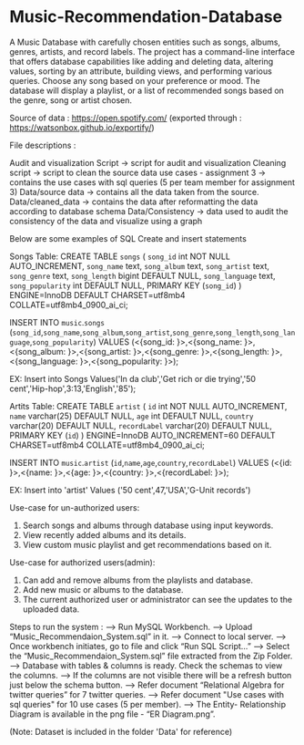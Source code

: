 # Music-Recommendation-Database

  A Music Database with carefully chosen entities such as songs, albums, genres, artists, and record labels.
The project has a command-line interface that offers database capabilities like adding and deleting data,
altering values, sorting by an attribute, building views, and performing various queries.
Choose any song based on your preference or mood. The database will display a playlist, or
a list of recommended songs based on the genre, song or artist chosen.

Source of data : https://open.spotify.com/ 
		(exported through : https://watsonbox.github.io/exportify/)

File descriptions :

Audit and visualization Script -> script for audit and visualization
Cleaning script -> script to clean the source data
use cases - assignment 3 -> contains the use cases with sql queries (5 per team member for assignment 3)
Data/source data -> contains all the data taken from the source.
Data/cleaned_data -> contains the data after reformatting the data according to database schema
Data/Consistency -> data used to audit the consistency of the data and visualize using a graph


Below are some examples of SQL Create and insert statements

Songs Table:
CREATE TABLE `songs` (
  `song_id` int NOT NULL AUTO_INCREMENT,
  `song_name` text,
  `song_album` text,
  `song_artist` text,
  `song_genre` text,
  `song_length` bigint DEFAULT NULL,
  `song_language` text,
  `song_popularity` int DEFAULT NULL,
  PRIMARY KEY (`song_id`)
) ENGINE=InnoDB DEFAULT CHARSET=utf8mb4 COLLATE=utf8mb4_0900_ai_ci;

INSERT INTO `music`.`songs`
(`song_id`,`song_name`,`song_album`,`song_artist`,`song_genre`,`song_length`,`song_language`,`song_popularity`)
VALUES
(<{song_id: }>,<{song_name: }>,<{song_album: }>,<{song_artist: }>,<{song_genre: }>,<{song_length: }>,<{song_language: }>,<{song_popularity: }>);

EX:
Insert into Songs Values('In da club','Get rich or die trying','50 cent','Hip-hop',3:13,'English','85');

Artits Table:
CREATE TABLE `artist` (
  `id` int NOT NULL AUTO_INCREMENT,
  `name` varchar(25) DEFAULT NULL,
  `age` int DEFAULT NULL,
  `country` varchar(20) DEFAULT NULL,
  `recordLabel` varchar(20) DEFAULT NULL,
  PRIMARY KEY (`id`)
) ENGINE=InnoDB AUTO_INCREMENT=60 DEFAULT CHARSET=utf8mb4 COLLATE=utf8mb4_0900_ai_ci;

INSERT INTO `music`.`artist`
(`id`,`name`,`age`,`country`,`recordLabel`)
VALUES
(<{id: }>,<{name: }>,<{age: }>,<{country: }>,<{recordLabel: }>);

EX:
Insert into 'artist' Values ('50 cent',47,'USA','G-Unit records')

Use-case for un-authorized users:

1. Search songs and albums through database using input keywords.
2. View recently added albums and its details.
3. View custom music playlist and get recommendations based on it.

Use-case for authorized users(admin):

1. Can add and remove albums from the playlists and database.
2. Add new music or albums to the database.
3. The current authorized user or administrator can see the updates to the uploaded data.

Steps to run the system :
--> Run MySQL Workbench.
--> Upload “Music_Recommendaion_System.sql” in it.
--> Connect to local server.
--> Once workbench initiates, go to file and click “Run SQL Script…”
--> Select the “Music_Recommendaion_System.sql” file extracted from the Zip Folder.
--> Database with tables & columns is ready. Check the schemas to view the columns.
--> If the columns are not visible there will be a refresh button just below the schema button.
--> Refer document “Relational Algebra for twitter queries” for 7 twitter queries.
--> Refer document "Use cases with sql queries" for 10 use cases (5 per member).
--> The Entity- Relationship Diagram is available in the png file - “ER Diagram.png”.

(Note: Dataset is included in the folder 'Data' for reference)
